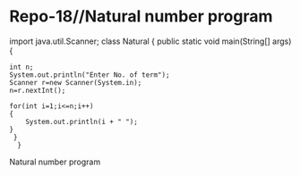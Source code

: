 # Repo-18//Natural number program
import java.util.Scanner;
class Natural
{
public static void main(String[] args){
    
    int n;
    System.out.println("Enter No. of term");
    Scanner r=new Scanner(System.in);
    n=r.nextInt();
    
    for(int i=1;i<=n;i++)
    {
        System.out.println(i + " ");
    }
     }
      }

Natural number program

